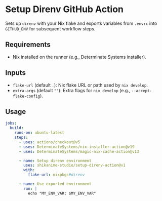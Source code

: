 # Setup Direnv GitHub Action

Sets up `direnv` with your Nix flake and exports variables from `.envrc` into `GITHUB_ENV` for subsequent workflow steps.

## Requirements

- Nix installed on the runner (e.g., Determinate Systems installer).

## Inputs

- `flake-url` (default `.`): Nix flake URL or path used by `nix develop`.
- `extra-args` (default `""`): Extra flags for `nix develop` (e.g., `--accept-flake-config`).

## Usage

```yaml
jobs:
  build:
    runs-on: ubuntu-latest
    steps:
      - uses: actions/checkout@v5
      - uses: DeterminateSystems/nix-installer-action@v19
      - uses: DeterminateSystems/magic-nix-cache-action@v13

      - name: Setup direnv environment
        uses: shikanime-studio/setup-direnv-action@v1
        with:
          flake-url: nixpkgs#direnv

      - name: Use exported environment
        run: |
          echo "MY_ENV_VAR: $MY_ENV_VAR"
```
